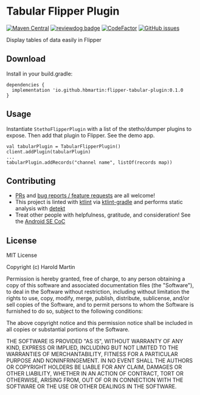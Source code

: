 # Tabular Flipper Plugin

[![Maven Central](https://img.shields.io/maven-central/v/io.github.hbmartin/flipper-tabular-plugin?color=6D3DEE)](https://repo.maven.apache.org/maven2/io/github/hbmartin/flipper-tabular-plugin/)
[![reviewdog badge](https://github.com/hbmartin/flipper-plugin-stetho/actions/workflows/reviewdog.yml/badge.svg)](https://github.com/hbmartin/flipper-plugin-stetho/actions/workflows/reviewdog.yml)
[![CodeFactor](https://www.codefactor.io/repository/github/hbmartin/flipper-plugin-stetho/badge)](https://www.codefactor.io/repository/github/hbmartin/flipper-plugin-stetho)
[![GitHub issues](https://img.shields.io/github/issues/hbmartin/flipper-plugin-stetho)](https://github.com/hbmartin/flipper-plugin-stetho/issues)

Display tables of data easily in Flipper

## Download

Install in your build.gradle:

```
dependencies {
  implementation 'io.github.hbmartin:flipper-tabular-plugin:0.1.0
}
```


## Usage

Instantiate `StethoFlipperPlugin` with a list of the stetho/dumper plugins to expose. Then add that plugin to Flipper. See the demo app.

```
val tabularPlugin = TabularFlipperPlugin()
client.addPlugin(tabularPlugin)
...
tabularPlugin.addRecords("channel name", listOf(records map))
```

## Contributing

* [PRs](https://github.com/hbmartin/flipper-plugin-stetho/pulls) and [bug reports / feature requests](https://github.com/hbmartin/flipper-plugin-stetho/issues) are all welcome!
* This project is linted with [ktlint](https://github.com/pinterest/ktlint) via [ktlint-gradle](https://github.com/JLLeitschuh/ktlint-gradle/tags) and performs static analysis with [detekt](https://github.com/detekt/detekt)
* Treat other people with helpfulness, gratitude, and consideration! See the [Android SE CoC](https://android.stackexchange.com/conduct)

## License

MIT License

Copyright (c) Harold Martin

Permission is hereby granted, free of charge, to any person obtaining a copy
of this software and associated documentation files (the "Software"), to deal
in the Software without restriction, including without limitation the rights
to use, copy, modify, merge, publish, distribute, sublicense, and/or sell
copies of the Software, and to permit persons to whom the Software is
furnished to do so, subject to the following conditions:

The above copyright notice and this permission notice shall be included in all
copies or substantial portions of the Software.

THE SOFTWARE IS PROVIDED "AS IS", WITHOUT WARRANTY OF ANY KIND, EXPRESS OR
IMPLIED, INCLUDING BUT NOT LIMITED TO THE WARRANTIES OF MERCHANTABILITY,
FITNESS FOR A PARTICULAR PURPOSE AND NONINFRINGEMENT. IN NO EVENT SHALL THE
AUTHORS OR COPYRIGHT HOLDERS BE LIABLE FOR ANY CLAIM, DAMAGES OR OTHER
LIABILITY, WHETHER IN AN ACTION OF CONTRACT, TORT OR OTHERWISE, ARISING FROM,
OUT OF OR IN CONNECTION WITH THE SOFTWARE OR THE USE OR OTHER DEALINGS IN THE
SOFTWARE.
